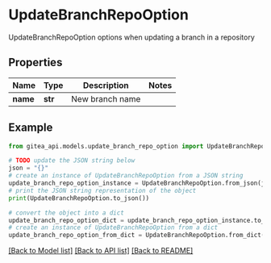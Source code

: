 # UpdateBranchRepoOption

UpdateBranchRepoOption options when updating a branch in a repository

## Properties

Name | Type | Description | Notes
------------ | ------------- | ------------- | -------------
**name** | **str** | New branch name | 

## Example

```python
from gitea_api.models.update_branch_repo_option import UpdateBranchRepoOption

# TODO update the JSON string below
json = "{}"
# create an instance of UpdateBranchRepoOption from a JSON string
update_branch_repo_option_instance = UpdateBranchRepoOption.from_json(json)
# print the JSON string representation of the object
print(UpdateBranchRepoOption.to_json())

# convert the object into a dict
update_branch_repo_option_dict = update_branch_repo_option_instance.to_dict()
# create an instance of UpdateBranchRepoOption from a dict
update_branch_repo_option_from_dict = UpdateBranchRepoOption.from_dict(update_branch_repo_option_dict)
```
[[Back to Model list]](../README.md#documentation-for-models) [[Back to API list]](../README.md#documentation-for-api-endpoints) [[Back to README]](../README.md)


